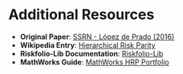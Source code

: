 # Additional Resources

- **Original Paper**: [SSRN - López de Prado (2016)](https://papers.ssrn.com/sol3/papers.cfm?abstract_id=2708678)
- **Wikipedia Entry**: [Hierarchical Risk Parity](https://en.wikipedia.org/wiki/Hierarchical_Risk_Parity)
- **Riskfolio-Lib Documentation**: [Riskfolio-Lib](https://riskfolio-lib.readthedocs.io/en/latest/hcportfolio.html)
- **MathWorks Guide**: [MathWorks HRP Portfolio](https://www.mathworks.com/help/finance/create-hierarchical-risk-parity-portfolio.html)
